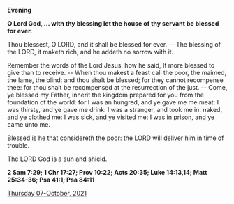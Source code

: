 **Evening**

**O Lord God, ... with thy blessing let the house of thy servant be blessed for ever.**
 
Thou blessest, O LORD, and it shall be blessed for ever. -- The blessing of the LORD, it maketh rich, and he addeth no sorrow with it.
 
Remember the words of the Lord Jesus, how he said, It more blessed to give than to receive. -- When thou makest a feast call the poor, the maimed, the lame, the blind: and thou shalt be blessed; for they cannot recompense thee: for thou shalt be recompensed at the resurrection of the just. -- Come, ye blessed my Father, inherit the kingdom prepared for you from the foundation of the world: for I was an hungred, and ye gave me me meat: I was thirsty, and ye gave me drink: I was a stranger, and took me in: naked, and ye clothed me: I was sick, and ye visited me: I was in prison, and ye came unto me.
 
Blessed is he that considereth the poor: the LORD will deliver him in time of trouble.
 
The LORD God is a sun and shield.  

**2 Sam 7:29; 1 Chr 17:27; Prov 10:22; Acts 20:35; Luke 14:13,14; Matt 25:34-36; Psa 41:1; Psa 84:11**

[Thursday 07-October, 2021](https://t.me/daily_light)
